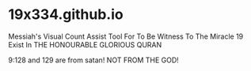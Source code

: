 # 19x334.github.io

Messiah's Visual Count Assist Tool For To Be Witness To The Miracle 19 Exist In THE HONOURABLE GLORIOUS QURAN

9:128 and 129 are from satan!  NOT FROM THE GOD!
